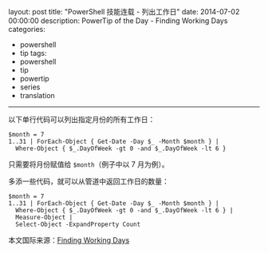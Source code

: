 layout: post
title: "PowerShell 技能连载 - 列出工作日"
date: 2014-07-02 00:00:00
description: PowerTip of the Day - Finding Working Days
categories:
- powershell
- tip
tags:
- powershell
- tip
- powertip
- series
- translation
---
以下单行代码可以列出指定月份的所有工作日：

    $month = 7
    1..31 | ForEach-Object { Get-Date -Day $_ -Month $month } | 
      Where-Object { $_.DayOfWeek -gt 0 -and $_.DayOfWeek -lt 6 }
    

只需要将月份赋值给 `$month`（例子中以 7 月为例）。

多添一些代码，就可以从管道中返回工作日的数量：

    $month = 7
    1..31 | ForEach-Object { Get-Date -Day $_ -Month $month } | 
      Where-Object { $_.DayOfWeek -gt 0 -and $_.DayOfWeek -lt 6 } | 
      Measure-Object |
      Select-Object -ExpandProperty Count

<!--more-->
本文国际来源：[Finding Working Days](http://community.idera.com/powershell/powertips/b/tips/posts/finding-working-days)
